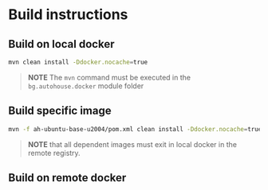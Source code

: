 # Build instructions

## Build on local docker

```bash
mvn clean install -Ddocker.nocache=true
```

>**NOTE** The `mvn` command must be executed in the `bg.autohouse.docker` module folder

## Build specific image 

```bash
mvn -f ah-ubuntu-base-u2004/pom.xml clean install -Ddocker.nocache=true
```

>**NOTE** that all dependent images must exit in local docker in the remote registry.


## Build on remote docker